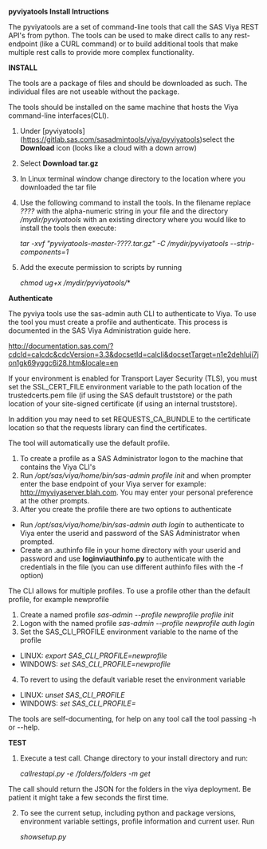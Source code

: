 **pyviyatools Install Intructions**

The  pyviyatools are a set of command-line tools that call the SAS Viya REST API's from python. The tools can be used to make direct calls to any rest-endpoint (like a CURL command) or to build additional tools that make multiple rest calls to provide more complex functionality.

**INSTALL**

The tools are a package of files and should be downloaded as such. The individual files are not useable without the package.

The tools should be installed on the same machine that hosts the Viya command-line interfaces(CLI).

1. Under [pyviyatools] (https://gitlab.sas.com/sasadmintools/viya/pyviyatools)select the **Download** icon (looks like a cloud with a down arrow) 
2. Select **Download tar.gz**
3. In Linux terminal window change directory to the location where you downloaded the tar file
4. Use the following command to install the tools. In the filename replace *????* with the alpha-numeric string in your file and the directory */mydir/pyviyatools* with an existing directory where you would like to install the tools then execute: 

    *tar -xvf "pyviyatools-master-????.tar.gz" -C /mydir/pyviyatools --strip-components=1*

5. Add the execute permission to scripts by running 

    *chmod ug+x /mydir/pyviyatools/**

**Authenticate**

The pyviya tools use the sas-admin auth CLI to authenticate to Viya. To use the tool you must create a profile and authenticate. This process is documented in the SAS Viya Administration guide here.

http://documentation.sas.com/?cdcId=calcdc&cdcVersion=3.3&docsetId=calcli&docsetTarget=n1e2dehluji7jon1gk69yggc6i28.htm&locale=en


If your environment is enabled for Transport Layer Security (TLS), you must set the SSL_CERT_FILE environment variable to the path location of the trustedcerts.pem file (if using the SAS default truststore) 
or the path location of your site-signed certificate (if using an internal truststore). 

In addition you may need to set REQUESTS_CA_BUNDLE to the certificate location so that the requests library can find the certificates.

The tool will automatically use the default profile.
 
1. To create a profile as a SAS Administrator logon to the machine that contains the Viya CLI's 
2. Run */opt/sas/viya/home/bin/sas-admin profile init* and when prompter enter the base endpoint of your Viya server for example: http://myviyaserver.blah.com. You may enter your personal preference at the other prompts. 
3. After you create the profile there are two options to authenticate
 * Run */opt/sas/viya/home/bin/sas-admin auth login* to authenticate to Viya enter the userid and password of the SAS Administrator when prompted.
 *  Create an .authinfo file in your home directory with your userid and password and use **loginviauthinfo.py** to authenticate with the credentials in the file (you can use different authinfo files with the -f option) 

The CLI allows for multiple profiles. To use a profile other than the default profile, for example newprofile

1. Create a named profile *sas-admin --profile newprofile profile init*
2. Logon with the named profile *sas-admin --profile newprofile auth login*
3. Set the SAS_CLI_PROFILE environment variable to the name of the profile 
* LINUX: *export SAS_CLI_PROFILE=newprofile*
* WINDOWS: *set SAS_CLI_PROFILE=newprofile*

4. To revert to using the default variable reset the environment variable

* LINUX: *unset SAS_CLI_PROFILE*
* WINDOWS: *set SAS_CLI_PROFILE=*

The tools are self-documenting, for help on any tool call the tool passing -h or --help.


**TEST**

1. Execute a test call. Change directory to your install directory and run:

    *callrestapi.py -e /folders/folders -m get*  

The call should return the JSON for the folders in the viya deployment. Be patient it might take a few seconds the first time.

2. To see the current setup, including python and package versions, environment variable settings, profile information and current user. Run

    *showsetup.py*